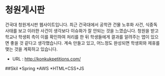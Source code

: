 # 청원게시판
건국대 청원게시판 웹사이트입니다. 최근 건국대에서 공학관 건물 노후화 사건, 식중독 사태를 보고 이러한 사건이 생각보다 이슈화가 잘 안되는 것을 느꼈습니다. 
청원을 받고 학교나 학생회 측이 이를 확인하여 처리를 한 뒤 학생들에게 결과를 알려주는 앱이 있으면 좋을 것 같다고 생각했습니다. 계속 만들고 있고, 어느정도 완성되면 학생회와 제휴를 맺는 것을 계획하고 있습니다.

* URL : http://konkukpetitions.com/

##Skil
*Spring
*AWS
*HTML+CSS+JS
